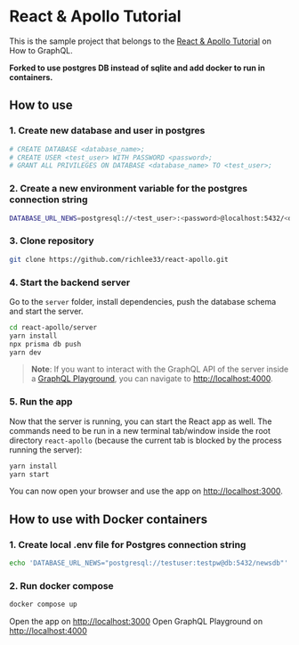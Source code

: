 # React & Apollo Tutorial

This is the sample project that belongs to the [React & Apollo Tutorial](https://www.howtographql.com/react-apollo/0-introduction/) on How to GraphQL.   

__Forked to use postgres DB instead of sqlite and add docker to run in containers.__

## How to use

### 1. Create new database and user in postgres   

```sh
# CREATE DATABASE <database_name>;
# CREATE USER <test_user> WITH PASSWORD <password>;
# GRANT ALL PRIVILEGES ON DATABASE <database_name> TO <test_user>;
```


### 2. Create a new environment variable for the postgres connection string

```sh
DATABASE_URL_NEWS=postgresql://<test_user>:<password>@localhost:5432/<database_name>
```


### 3. Clone repository

```sh
git clone https://github.com/richlee33/react-apollo.git
```


### 4. Start the backend server

Go to the `server` folder, install dependencies, push the database schema and start the server. 

```sh
cd react-apollo/server
yarn install
npx prisma db push
yarn dev
```

> **Note**: If you want to interact with the GraphQL API of the server inside a [GraphQL Playground](https://github.com/prisma/graphql-playground), you can navigate to [http://localhost:4000](http://localhost:4000).


### 5. Run the app

Now that the server is running, you can start the React app as well. The commands need to be run in a new terminal tab/window inside the root directory `react-apollo` (because the current tab is blocked by the process running the server):

```sh
yarn install
yarn start
```

You can now open your browser and use the app on [http://localhost:3000](http://localhost:3000).

## How to use with Docker containers

### 1. Create local .env file for Postgres connection string
```sh
echo 'DATABASE_URL_NEWS="postgresql://testuser:testpw@db:5432/newsdb"' > ./server/.env
```

### 2. Run docker compose
```sh
docker compose up
```

Open the app on [http://localhost:3000](http://localhost:3000)
Open GraphQL Playground on [http://localhost:4000](http://locahost:4000)
